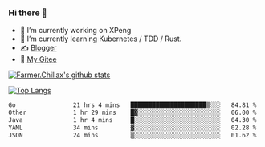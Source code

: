 ### Hi there 👋

- 🔭 I’m currently working on XPeng
- 🌱 I’m currently learning Kubernetes / TDD / Rust.
- ✍️ [Blogger](https://blog.farmer233.top)
- 🤔 [My Gitee](https://gitee.com/Farmer-chong)


[![Farmer.Chillax's github stats](https://github-readme-stats.vercel.app/api?username=FarmerChillax)](https://github.com/anuraghazra/github-readme-stats)

[![Top Langs](https://github-readme-stats.vercel.app/api/top-langs/?username=FarmerChillax&layout=compact&hide=html,css,javascript)](https://github.com/anuraghazra/github-readme-stats)


<a href="https://wakatime.com/@Farmer"> </a>
          <!--START_SECTION:waka-->

```txt
Go                21 hrs 4 mins   █████████████████████▒░░░   84.81 %
Other             1 hr 29 mins    █▓░░░░░░░░░░░░░░░░░░░░░░░   06.00 %
Java              1 hr 4 mins     █░░░░░░░░░░░░░░░░░░░░░░░░   04.30 %
YAML              34 mins         ▓░░░░░░░░░░░░░░░░░░░░░░░░   02.28 %
JSON              24 mins         ▒░░░░░░░░░░░░░░░░░░░░░░░░   01.62 %
```

<!--END_SECTION:waka-->



<!--
**Farmer-chong/Farmer-chong** is a ✨ _special_ ✨ repository because its `README.md` (this file) appears on your GitHub profile.

Here are some ideas to get you started:

- 🔭 I’m currently working on ...
- 🌱 I’m currently learning ...
- 👯 I’m looking to collaborate on ...
- 🤔 I’m looking for help with ...
- 💬 Ask me about ...
- 📫 How to reach me: ...
- 😄 Pronouns: ...
- ⚡ Fun fact: ...
-->

